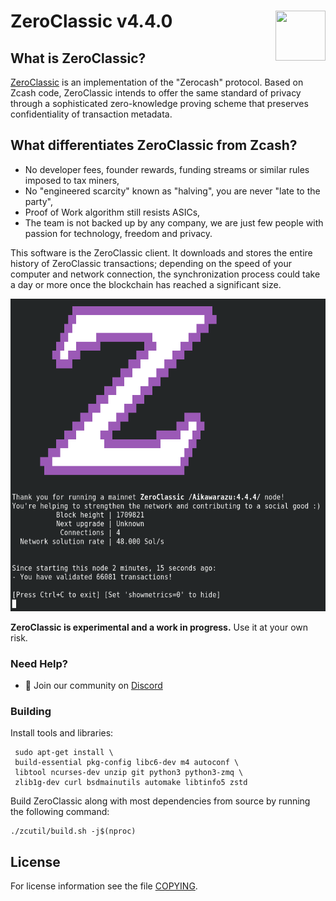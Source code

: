 ZeroClassic v4.4.0
<img align="right" width="80" height="80" src="doc/imgs/logo.png">
===========

What is ZeroClassic?
--------------

[ZeroClassic](https://zeroclassic.org/) is an implementation of the "Zerocash" protocol.
Based on Zcash code, ZeroClassic intends to offer the same standard of privacy
through a sophisticated zero-knowledge proving scheme that preserves
confidentiality of transaction metadata. 

What differentiates ZeroClassic from Zcash?
--------------

* No developer fees, founder rewards, funding streams or similar rules imposed to tax miners,
* No "engineered scarcity" known as "halving", you are never "late to the party",
* Proof of Work algorithm still resists ASICs,
* The team is not backed up by any company, we are just few people with passion for technology, freedom and privacy.


This software is the ZeroClassic client. It downloads and stores the entire history
of ZeroClassic transactions; depending on the speed of your computer and network
connection, the synchronization process could take a day or more once the
blockchain has reached a significant size.

<p align="center">
  <img src="doc/imgs/screenshot.png" height="500">
</p>

**ZeroClassic is experimental and a work in progress.** Use it at your own risk.

### Need Help?

* :speech_balloon: Join our community on [Discord](https://discord.gg/p4zdbhMrhy)

### Building

Install tools and libraries:

```
 sudo apt-get install \
 build-essential pkg-config libc6-dev m4 autoconf \
 libtool ncurses-dev unzip git python3 python3-zmq \
 zlib1g-dev curl bsdmainutils automake libtinfo5 zstd
 ```

Build ZeroClassic along with most dependencies from source by running the following command:

```
./zcutil/build.sh -j$(nproc)
```

License
-------

For license information see the file [COPYING](COPYING).
